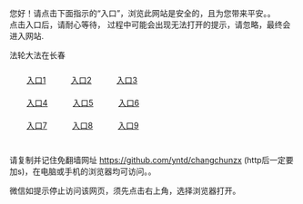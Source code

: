 您好！请点击下面指示的“入口”，浏览此网站是安全的，且为您带来平安。。 <br/>
点击入口后，请耐心等待， 过程中可能会出现无法打开的提示，请忽略，最终会进入网站. </br>

法轮大法在长春<br/>
<div style="padding:10px"><a style="margin:20px" target="_blank" href="https://dk96s4k3tkn7s.cloudfront.net/2Qpsp?roggoaw" id="ccLink1" rel="nofollow">入口1</a> <a target="_blank" style="margin:20px" href="https://d2d7noznk3p5ig.cloudfront.net/2Qpsp?xlszd" id="ccLink2" rel="nofollow">入口2</a> <a style="margin:20px" target="_blank" href="https://dyhpphheqt8yz.cloudfront.net/2Qpsp?rtgdt" id="ccLink3" rel="nofollow">入口3</a></div>

<div style="padding:10px" ><a style="margin:20px" target="_blank" href="https://dk96s4k3tkn7s.cloudfront.net/2Qpsp?roggoaw" id="ccLink4" rel="nofollow">入口4</a> <a style="margin:20px" href="https://d2d7noznk3p5ig.cloudfront.net/2Qpsp?xlszd" target="_blank" id="ccLink5" rel="nofollow">入口5</a> <a style="margin:20px" href="https://dyhpphheqt8yz.cloudfront.net/2Qpsp?rtgdt" target="_blank" id="ccLink6" rel="nofollow">入口6</a></div>

<div style="padding:10px"><a style="margin:20px" target="_blank" href="https://dk96s4k3tkn7s.cloudfront.net/2Qpsp?roggoaw" id="ccLink7" rel="nofollow">入口7</a> <a style="margin:20px" href="https://d2d7noznk3p5ig.cloudfront.net/2Qpsp?xlszd" target="_blank" id="ccLink8" rel="nofollow">入口8</a> <a style="margin:20px" target="_blank" href="https://dyhpphheqt8yz.cloudfront.net/2Qpsp?rtgdt" id="ccLink9" rel="nofollow">入口9</a></div>

<br/>



请复制并记住免翻墙网址 https://github.com/yntd/changchunzx (http后一定要加s)，在电脑或手机的浏览器均可访问。。<br/>

微信如提示停止访问该网页，须先点击右上角，选择浏览器打开。
